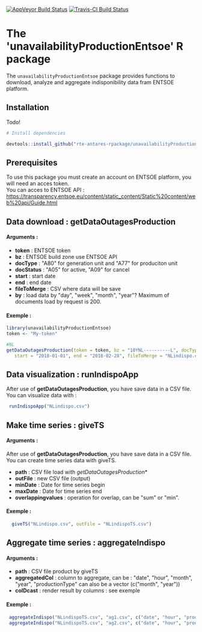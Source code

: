 [![AppVeyor Build Status](https://ci.appveyor.com/api/projects/status/github/rte-antares-rpackage/unavailabilityProductionEntsoe?branch=master&svg=true)](https://ci.appveyor.com/project/rte-antares-rpackage/unavailabilityProductionEntsoe)
[![Travis-CI Build Status](https://travis-ci.org/rte-antares-rpackage/unavailabilityProductionEntsoe.svg?branch=master)](https://travis-ci.org/rte-antares-rpackage/unavailabilityProductionEntsoe)

# The 'unavailabilityProductionEntsoe' R package

The `unavailabilityProductionEntsoe` package provides functions to download, analyze and aggregate indisponibility data fram ENTSOE platform.

## Installation

Todo!

```r
# Install dependencies

devtools::install_github("rte-antares-rpackage/unavailabilityProductionEntsoe")

```

## Prerequisites

To use this package you must create an account on ENTSOE platform, you will need an acces token. <br>
You can acces to ENTSOE API : https://transparency.entsoe.eu/content/static_content/Static%20content/web%20api/Guide.html

## Data download : **getDataOutagesProduction**

#### Arguments :

  - **token** : ENTSOE token
  - **bz** : ENTSOE build zone use ENTSOE API
  - **docType** :  "A80" for generation unit and "A77" for produciton unit
  - **docStatus** : "A05" for active, "A09" for cancel
  - **start** : start date
  - **end** : end date
  - **fileToMerge** : CSV where data will be save
  - **by** :  load data by "day", "week", "month", "year"? Maximum of documents load by request is 200.


#### Exemple :

```r
library(unavailabilityProductionEntsoe)
token <- "My-token"

#NL
getDataOutagesProduction(token = token, bz = "10YNL----------L", docType = "A80",
   start = "2018-01-01", end = "2018-02-28", fileToMerge = "NLindispo.csv")
```
## Data visualization : **runIndispoApp**

After use of **getDataOutagesProduction**, you have save data in a CSV file. You can visualize data with :

```r
 runIndispoApp("NLindispo.csv")
```


## Make time series : **giveTS**

#### Arguments :

After use of **getDataOutagesProduction**, you have save data in a CSV file. You can create time series data with giveTS.

  - **path** : CSV file load with *getDataOutagesProduction**
  - **outFile** : new CSV file (output)
  - **minDate** :  Date for time series begin
  - **maxDate** :  Date for time series end
  - **overlappingvalues** : operation for overlap, can be "sum" or "min".

#### Exemple :

```r
  giveTS("NLindispo.csv", outFile = "NLindispoTS.csv")
```

## Aggregate time series : **aggregateIndispo**

#### Arguments :

  - **path** : CSV file product by giveTS
  - **aggregatedCol** :  column to aggregate, can be : "date", "hour", "month", "year", "productionType" can also be a vector (c("month", "year"))
  - **colDcast** :  render result by columns : see exemple

#### Exemple :

```r
 aggregateIndispo("NLindispoTS.csv", "ag1.csv", c("date", "hour", "productionType"))
 aggregateIndispo("NLindispoTS.csv", "ag2.csv", c("date", "hour", "productionType"), colDcast = "productionType")
```
